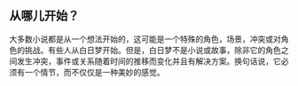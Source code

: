 ## 从哪儿开始？

大多数小说都是从一个想法开始的，这可能是一个特殊的角色，场景，冲突或对角色的挑战。有些人从白日梦开始。但是，白日梦不是小说或故事，除非它的角色之间发生冲突，事件或关系随着时间的推移而变化并且有解决方案。换句话说，它必须有一个情节，而不仅仅是一种美妙的感觉。
